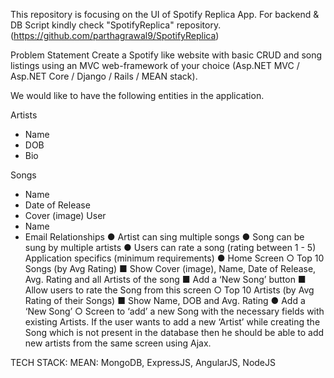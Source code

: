 This repository is focusing on the UI of Spotify Replica App.
For backend & DB Script kindly check "SpotifyReplica" repository. (https://github.com/parthagrawal9/SpotifyReplica)

Problem Statement
Create a Spotify like website with basic CRUD and song listings using an MVC web-framework of your choice
(Asp.NET MVC / Asp.NET Core / Django / Rails / MEAN stack).

We would like to have the following entities in the application.

Artists

- Name
- DOB
- Bio

Songs

- Name
- Date of Release
- Cover (image)
  User
- Name
- Email
  Relationships
  ● Artist can sing multiple songs
  ● Song can be sung by multiple artists
  ● Users can rate a song (rating between 1 - 5)
  Application specifics (minimum requirements)
  ● Home Screen
  ○ Top 10 Songs (by Avg Rating)
  ■ Show Cover (image), Name, Date of Release, Avg. Rating and all Artists of the song
  ■ Add a ‘New Song’ button
  ■ Allow users to rate the Song from this screen
  ○ Top 10 Artists (by Avg Rating of their Songs)
  ■ Show Name, DOB and Avg. Rating
  ● Add a ‘New Song’
  ○ Screen to ‘add’ a new Song with the necessary fields with existing Artists. If the user wants to
  add a new ‘Artist’ while creating the Song which is not present in the database then he should
  be able to add new artists from the same screen using Ajax.

TECH STACK:
MEAN: MongoDB, ExpressJS, AngularJS, NodeJS

